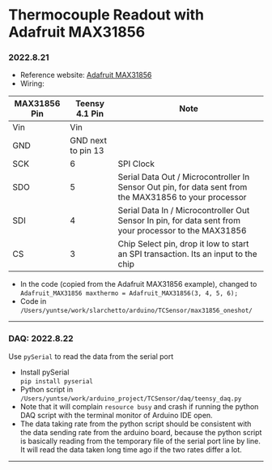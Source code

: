 Thermocouple Readout with Adafruit MAX31856
===========================================

### 2022.8.21

- Reference website: [Adafruit MAX31856](https://learn.adafruit.com/adafruit-max31856-thermocouple-amplifier/wiring-and-test?view=all)
- Wiring:

| MAX31856 Pin | Teensy 4.1 Pin | Note                        |
| ------------ | -------------- | --------------------------- |
| Vin          | Vin            |                             |
| GND          | GND next to pin 13 |                         |
| SCK          | 6              | SPI Clock                   |
| SDO          | 5              | Serial Data Out / Microcontroller In Sensor Out pin, for data sent from the MAX31856 to your processor |
| SDI          | 4              | Serial Data In / Microcontroller Out Sensor In pin, for data sent from your processor to the MAX31856 |
| CS           | 3              | Chip Select pin, drop it low to start an SPI transaction. Its an input to the chip |

- In the code (copied from the Adafruit MAX31856 example), changed to `Adafruit_MAX31856 maxthermo = Adafruit_MAX31856(3, 4, 5, 6);`
- Code in `/Users/yuntse/work/slarchetto/arduino/TCSensor/max31856_oneshot/`

----------------------------------------------------------

### DAQ: 2022.8.22

Use `pySerial` to read the data from the serial port

- Install pySerial \
  `pip install pyserial`
- Python script in `/Users/yuntse/work/arduino_project/TCSensor/daq/teensy_daq.py`
- Note that it will complain `resource busy` and crash if running the python DAQ script with the terminal monitor of Arduino IDE open.
- The data taking rate from the python script should be consistent with the data sending rate from the arduino board, because the python script is basically reading from the temporary file of the serial port line by line.  It will read the data taken long time ago if the two rates differ a lot.

----------------------------------------------------------
